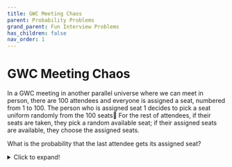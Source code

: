 ```yaml
---
title: GWC Meeting Chaos
parent: Probability Problems
grand_parent: Fun Interview Problems
has_children: false
nav_order: 1
---
```


# GWC Meeting Chaos

In a GWC meeting in another parallel universe where we can meet in person, there are 100 attendees and everyone is assigned a seat,
numbered from 1 to 100. The person who is assigned seat 1 decides to pick a seat uniform randomly from the 100 seats🤯 For the rest of attendees,
if their seats are taken, they pick a random available seat; if their assigned seats are available, they choose the assigned seats.

What is the probability that the last attendee gets its assigned seat?


<details markdown="block">
  <summary>
    Click to expand!
  </summary>
  
  **Answer:** `1/2`
  
  This is a classical probability question. First let's think intuitively.
  **Notice that the last member will either get the first seat or the last seat.** There are two possibilities for GWC member 2–99:
  1. The member’s assigned seat is empty. They sit in that seat.
  2. The member’s assigned seat is occupied. They sit in some other seat at random.

  After each of these members takes a seat, it is necessarily true that their assigned seat is occupied. Either it was previously unoccupied (option 1 above) and they sit in it, or it was already occupied (option 2).
  Before the last member enters the room, we know that the assigned seats of members 2–99 are occupied. At this point, the last member can only take either the first seat or the last seat. Since at each choice step, the first or last is equally probable to be taken, the last person will get either the first or last with equal probability: `1/2`


  Now let's prove rigorously. Here we provide a prove offered by math.stonybrook.edu since it is very clear and straightforward.

  Let’s consider the problem for n members attending the meeting, and let’s number them 1 through n according to the order at which they enter the 
  room. Consider the first member. 

  If she takes her seat (which happens with probability `1/n`), every other member(including the last one) gets her seat with probability 1, since they will not be forced to take seats other than their own. 

  If the first person takes the seat of last member, then, obviously, the last member has no chance to get her seat. 

  Now let’s look at the case where the first member occupies the place of the k’th member, where `1 < k < n`. Members 2...(k − 1) take their
  own seats, since they are vacant. Now member k starts to act exactly like the first person:
  1. She takes a seat randomly;
  2. If she takes the seat of the first person, which we can think of as being her seat now, then
  members `k + 1`, `k + 2`, ..., `n` get to their seats with probability 1;
  3. If she takes the last member’s seat, last member gets her seat with probability 0.

  Therefore, if we let f(x) be the probability that the last member takes her seat in the room with x seats (according to the conditions stated at the problem), then the probability that the last person takes her seat given that the first person took the seat of k’th member is f(k).

  Since the seat of k’th member is taken with probability `1/n` (both the first person and a person whose seat was occupied select new seat with with uniform randomness), we have `f(n) = 1/n + (1/n)(∑n−1,i=2 f(i))`.

  We observe that in case n = 2, the first person takes her seat with probability `1/2`, in which case the last member always gets her sit, and that she gets the seat of last passenger with probability `1/2` as well; hence f(2) = `1/2`. Our claim is that f(n) = `1/2` for all n, and we prove it using full induction on n. 

  We have shown the base case above. Now let f(n) = `1/2` for n ≤ k. Then `f(k + 1) = 1/k+1 + (1/k+1)(∑k,i=2 f(i)) = 1/k+1 + k−1/2k+2 = k+1/2k+2 = 1/2`, as desired. The claim follows by the principle of full mathematical induction.

</details>
